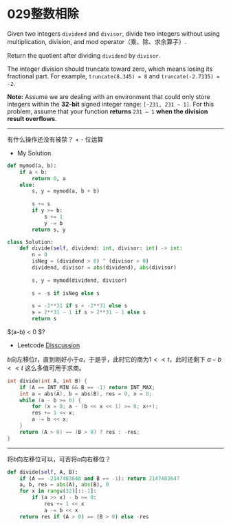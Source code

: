 # 029整数相除

Given two integers `dividend` and `divisor`, divide two integers without using multiplication, division, and mod operator（乘、除、求余算子）.

Return the quotient after dividing `dividend` by `divisor`.

The integer division should truncate toward zero, which means losing its fractional part. For example, `truncate(8.345) = 8` and `truncate(-2.7335) = -2`.

**Note:** Assume we are dealing with an environment that could only store integers within the **32-bit** signed integer range: `[−231, 231 − 1]`. For this problem, assume that your function **returns** `231 − 1` **when the division result overflows**.



---

有什么操作还没有被禁？ + - 位运算

* My Solution
```python
def mymod(a, b):
    if a < b:
        return 0, a
    else:
        s, y = mymod(a, b + b)
        
        s += s
        if y >= b:
            s += 1
            y -= b
        return s, y

class Solution:
    def divide(self, dividend: int, divisor: int) -> int:
        n = 0 
        isNeg = (dividend > 0) ^ (divisor > 0)
        dividend, divisor = abs(dividend), abs(divisor)
        
        s, y = mymod(dividend, divisor)
        
        s = -s if isNeg else s
        
        s = -2**31 if s < -2**31 else s
        s = 2**31 - 1 if s > 2**31 - 1 else s
        return s
```

$(a-b) < 0 $?


* Leetcode [Disscussion](https://leetcode.com/problems/divide-two-integers/discuss/142849/C%2B%2BJavaPython-Should-Not-Use-%22long%22-Int)

$b$向左移位$t$，直到刚好小于$a$，于是乎，此时它的商为$1<<t$，此时还剩下 $a - b<<t$ 这么多值可用于求商。

```c++
int divide(int A, int B) {
    if (A == INT_MIN && B == -1) return INT_MAX;
    int a = abs(A), b = abs(B), res = 0, x = 0;
    while (a - b >= 0) {
        for (x = 0; a - (b << x << 1) >= 0; x++);
        res += 1 << x;
        a -= b << x;
    }
    return (A > 0) == (B > 0) ? res : -res;
}
```



---

将$b$向左移位可以，可否将$a$向右移位？

```python
def divide(self, A, B):
    if (A == -2147483648 and B == -1): return 2147483647
    a, b, res = abs(A), abs(B), 0
    for x in range(32)[::-1]:
        if (a >> x) - b >= 0:
            res += 1 << x
            a -= b << x
    return res if (A > 0) == (B > 0) else -res
```

